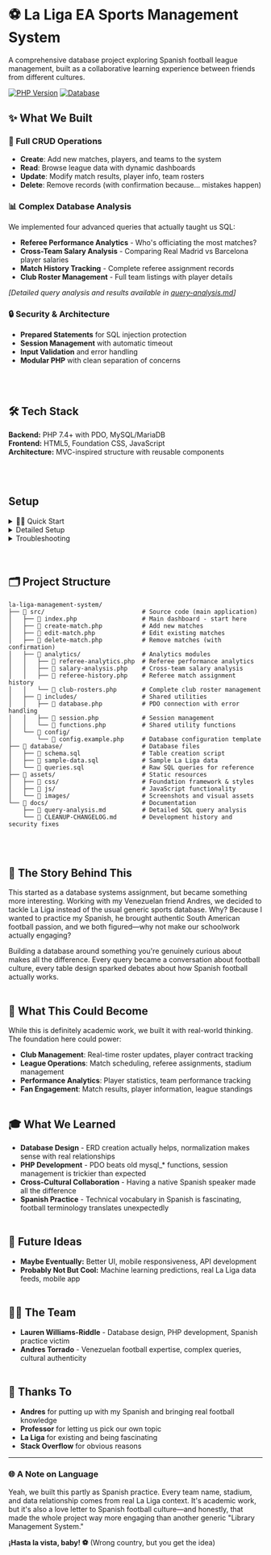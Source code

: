 # ⚽ La Liga EA Sports Management System

A comprehensive database project exploring Spanish football league management, built as a collaborative learning experience between friends from different cultures.

[![PHP Version](https://img.shields.io/badge/PHP-7.4%2B-blue.svg?style=for-the-badge)](https://www.php.net/downloads)
[![Database](https://img.shields.io/badge/Database-MySQL-orange.svg?style=for-the-badge)](https://www.mysql.com/downloads/)

## ✨ What We Built

### 🔄 Full CRUD Operations
- **Create**: Add new matches, players, and teams to the system
- **Read**: Browse league data with dynamic dashboards  
- **Update**: Modify match results, player info, team rosters
- **Delete**: Remove records (with confirmation because... mistakes happen)

### 📊 Complex Database Analysis

We implemented four advanced queries that actually taught us SQL:
- **Referee Performance Analytics** - Who's officiating the most matches?
- **Cross-Team Salary Analysis** - Comparing Real Madrid vs Barcelona player salaries
- **Match History Tracking** - Complete referee assignment records
- **Club Roster Management** - Full team listings with player details

*[Detailed query analysis and results available in [query-analysis.md](docs/query_analysis.md)]*

### 🔒 Security & Architecture

- **Prepared Statements** for SQL injection protection
- **Session Management** with automatic timeout
- **Input Validation** and error handling
- **Modular PHP** with clean separation of concerns

<br /><br />

## 🛠️ Tech Stack

**Backend:** PHP 7.4+ with PDO, MySQL/MariaDB  
**Frontend:** HTML5, Foundation CSS, JavaScript  
**Architecture:** MVC-inspired structure with reusable components

<br /><br />

## Setup
<details>
<summary>🏃‍♂️ Quick Start</summary>

```bash
# Clone and set up
git clone https://github.com/sycstitch/la-liga-management-system.git
cd la-liga-management-system

# Database setup
CREATE DATABASE laliga_management;
# Import schema: database/schema.sql
# Import sample data: database/sample-data.sql

# Update src/config/config.example.php with your credentials
# Copy to src/config/config.php

# Launch with: php -S localhost:8000 -t src
# Visit: http://localhost:8000/index.php
```
</details>

<details>
<summary>Detailed Setup</summary>

1. Clone the repository
```bash
bashgit clone https://github.com/sycstitch/la-liga-management-system.git
cd la-liga-management-system
```

2. Set up your database
```sql
CREATE DATABASE laliga_management;
USE laliga_management;
SOURCE database/schema.sql;
SOURCE database/sample-data.sql;
```

3. Configure database connection
```bash
# Copy the configuration template
cp src/config/config.example.php src/config/config.php

# Edit with your database credentials
nano src/config/config.php  # or use your preferred editor
```

4. Update config.php with your credentials
```php
define('DBHOST', 'localhost');
define('DBNAME', 'laliga_management');
define('USERNAME', 'your_database_username');
define('PASSWORD', 'your_database_password');
```

5. Launch the application
```bash
# Start PHP development server
php -S localhost:8000 -t src

# Open in your browser
# http://localhost:8000/index.php
```

</details>

<details>
<summary>Troubleshooting</summary>
    
Database connection issues:
- Verify your MySQL/MariaDB service is running
- Check your credentials in src/config/config.php
- Ensure the database laliga_management exists

File not found errors:
- Make sure you're serving from the src directory: `php -S localhost:8000 -t src`
- Check that all files are in the correct folder structure

Permission errors:
- Ensure PHP has read access to all project files
- On Unix systems, you may need: `chmod -R 755 la-liga-management-system`
</details>
<br /><br />

## 🗂️ Project Structure
```
la-liga-management-system/
├── 📁 src/                           # Source code (main application)
│   ├── 📄 index.php                  # Main dashboard - start here
│   ├── 📄 create-match.php           # Add new matches
│   ├── 📄 edit-match.php             # Edit existing matches  
│   ├── 📄 delete-match.php           # Remove matches (with confirmation)
│   ├── 📁 analytics/                 # Analytics modules
│   │   ├── 📄 referee-analytics.php  # Referee performance analytics
│   │   ├── 📄 salary-analysis.php    # Cross-team salary analysis
│   │   ├── 📄 referee-history.php    # Referee match assignment history
│   │   └── 📄 club-rosters.php       # Complete club roster management
│   ├── 📁 includes/                  # Shared utilities
│   │   ├── 📄 database.php           # PDO connection with error handling
│   │   ├── 📄 session.php            # Session management
│   │   └── 📄 functions.php          # Shared utility functions
│   └── 📁 config/
│       └── 📄 config.example.php     # Database configuration template
├── 📁 database/                      # Database files
│   ├── 📄 schema.sql                 # Table creation script
│   ├── 📄 sample-data.sql            # Sample La Liga data
│   └── 📄 queries.sql                # Raw SQL queries for reference
├── 📁 assets/                        # Static resources
│   ├── 📁 css/                       # Foundation framework & styles
│   ├── 📁 js/                        # JavaScript functionality
│   └── 📁 images/                    # Screenshots and visual assets
└── 📁 docs/                          # Documentation
    ├── 📄 query-analysis.md          # Detailed SQL query analysis
    └── 📄 CLEANUP-CHANGELOG.md       # Development history and security fixes
```
<br /><br />

## 🌟 The Story Behind This

This started as a database systems assignment, but became something more interesting. Working with my Venezuelan friend Andres, we decided to tackle La Liga instead of the usual generic sports database. Why? Because I wanted to practice my Spanish, he brought authentic South American football passion, and we both figured—why not make our schoolwork actually engaging?

Building a database around something you're genuinely curious about makes all the difference. Every query became a conversation about football culture, every table design sparked debates about how Spanish football actually works.
<br /><br />

## 🎯 What This Could Become

While this is definitely academic work, we built it with real-world thinking. The foundation here could power:

- **Club Management**: Real-time roster updates, player contract tracking
- **League Operations**: Match scheduling, referee assignments, stadium management  
- **Performance Analytics**: Player statistics, team performance tracking
- **Fan Engagement**: Match results, player information, league standings
<br /><br />

## 🎓 What We Learned

- **Database Design** - ERD creation actually helps, normalization makes sense with real relationships
- **PHP Development** - PDO beats old mysql_* functions, session management is trickier than expected
- **Cross-Cultural Collaboration** - Having a native Spanish speaker made all the difference
- **Spanish Practice** - Technical vocabulary in Spanish is fascinating, football terminology translates unexpectedly
<br /><br />

## 🔮 Future Ideas

- **Maybe Eventually:** Better UI, mobile responsiveness, API development
- **Probably Not But Cool:** Machine learning predictions, real La Liga data feeds, mobile app
<br /><br />

## 👨‍💻 The Team

- **Lauren Williams-Riddle** - Database design, PHP development, Spanish practice victim  
- **Andres Torrado** - Venezuelan football expertise, complex queries, cultural authenticity
<br /><br />

## 🙏 Thanks To

- **Andres** for putting up with my Spanish and bringing real football knowledge
- **Professor** for letting us pick our own topic
- **La Liga** for existing and being fascinating
- **Stack Overflow** for obvious reasons

---

### 🌐 A Note on Language

Yeah, we built this partly as Spanish practice. Every team name, stadium, and data relationship comes from real La Liga context. It's academic work, but it's also a love letter to Spanish football culture—and honestly, that made the whole project way more engaging than another generic "Library Management System."

**¡Hasta la vista, baby! ⚽** (Wrong country, but you get the idea)

